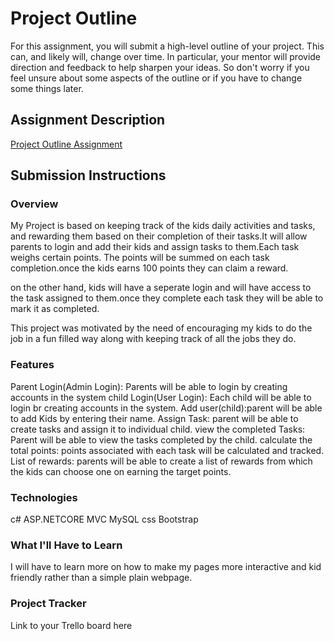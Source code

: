 # Project Outline
For this assignment, you will submit a high-level outline of your project. This can, and likely will, change over time. In particular, your mentor will provide direction and feedback to help sharpen your ideas. So don't worry if you feel unsure about some aspects of the outline or if you have to change some things later.

## Assignment Description
[Project Outline Assignment](https://education.launchcode.org/liftoff/modules/assignments/project-outline)

## Submission Instructions

### Overview
My Project is based on keeping track of the kids daily activities and tasks, and rewarding them based on their completion of their tasks.It will allow parents to login and add their kids and assign tasks to them.Each task weighs certain points. The points will be summed on each task completion.once the kids earns 100 points they can claim a reward.

on the other hand, kids will have a seperate login and will have access to the task assigned to them.once they complete each task they will be able to mark it as completed.

This project was motivated by the need of encouraging my kids to do the job in a fun filled way along with keeping track of all the jobs they do.
### Features
Parent Login(Admin Login): Parents will be able to login by creating accounts in the system
child Login(User Login): Each child will be able to login br creating accounts in the system.
Add user(child):parent will be able to add Kids by entering their name.
Assign Task: parent will be able to create tasks and assign it to individual child.
view the completed Tasks: Parent will be able to view the tasks completed by the child.
calculate the total points: points associated with each task will be calculated and tracked.
List of rewards: parents will be able to create a list of rewards from which the kids can choose one on earning the target points.

### Technologies
c#
ASP.NETCORE MVC
MySQL
css
Bootstrap
### What I'll Have to Learn
I will have to learn more on how to make my pages more interactive and kid friendly rather than a simple plain webpage.
### Project Tracker
Link to your Trello board here
